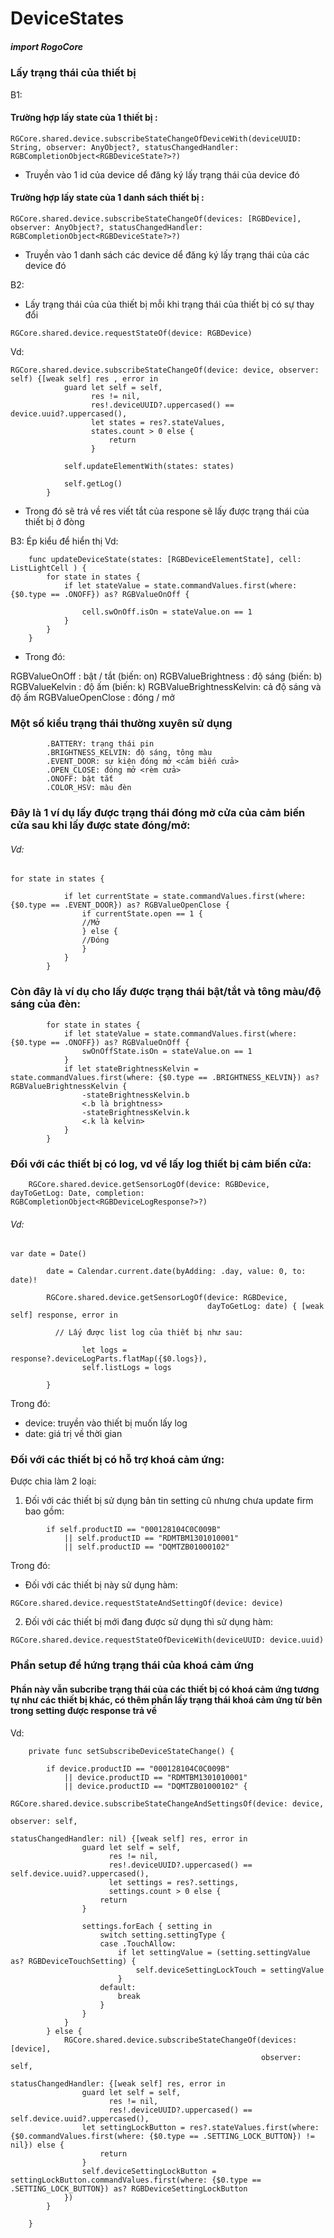 

# DeviceStates

##### import RogoCore

### Lấy trạng thái của thiết bị

B1: 

#### Trường hợp lấy state của 1 thiết bị :

```
RGCore.shared.device.subscribeStateChangeOfDeviceWith(deviceUUID: String, observer: AnyObject?, statusChangedHandler: RGBCompletionObject<RGBDeviceState?>?)
```

- Truyền vào 1 id của device dể đăng ký lấy trạng thái của device đó

#### Trường hợp lấy state của 1 danh sách thiết bị :
```
RGCore.shared.device.subscribeStateChangeOf(devices: [RGBDevice], observer: AnyObject?, statusChangedHandler: RGBCompletionObject<RGBDeviceState?>?)
```
- Truyền vào 1 danh sách các device dể đăng ký lấy trạng thái của các device đó

B2: 

- Lấy trạng thái của của thiết bị mỗi khi trạng thái của thiết bị có sự thay đổi
```
RGCore.shared.device.requestStateOf(device: RGBDevice)
```

Vd: 
```
RGCore.shared.device.subscribeStateChangeOf(device: device, observer: self) {[weak self] res , error in
            guard let self = self,
                  res != nil,
                  res!.deviceUUID?.uppercased() == device.uuid?.uppercased(),
                  let states = res?.stateValues,
                  states.count > 0 else {
                      return
                  }

            self.updateElementWith(states: states)
            
            self.getLog()
        }
```
- Trong đó sẽ trả về res viết tắt của respone sẽ lấy được trạng thái của thiết bị ở đòng 
<let states = res?.stateValues>

B3: Ép kiểu để hiển thị
Vd:
```
    func updateDeviceState(states: [RGBDeviceElementState], cell: ListLightCell ) {
        for state in states {
            if let stateValue = state.commandValues.first(where: {$0.type == .ONOFF}) as? RGBValueOnOff {
                
                cell.swOnOff.isOn = stateValue.on == 1
            }
        }
    }
```
- Trong đó:
 
RGBValueOnOff : bật / tắt (biến: on)
RGBValueBrightness : độ sáng (biến: b)
RGBValueKelvin : độ ấm (biến: k)
RGBValueBrightnessKelvin: cả độ sáng và độ ấm
RGBValueOpenClose : đóng / mở

### Một số kiểu trạng thái thường xuyên sử dụng

            .BATTERY: trạng thái pin
            .BRIGHTNESS_KELVIN: độ sáng, tông màu
            .EVENT_DOOR: sự kiện đóng mở <cảm biến cửa>
            .OPEN_CLOSE: đóng mở <rèm cửa>
            .ONOFF: bật tắt
            .COLOR_HSV: màu đèn

### Đây là 1 ví dụ lấy được trạng thái đóng mở cửa của cảm biến cửa sau khi lấy được state đóng/mở:
###### Vd:
```
for state in states {
            
            if let currentState = state.commandValues.first(where: {$0.type == .EVENT_DOOR}) as? RGBValueOpenClose {
                if currentState.open == 1 {
                //Mở
                } else {
                //Đóng
                }
            }
        }
```
### Còn đây là ví dụ cho lấy được trạng thái bật/tắt và tông màu/độ sáng của đèn:
```
        for state in states {
            if let stateValue = state.commandValues.first(where: {$0.type == .ONOFF}) as? RGBValueOnOff {
                swOnOffState.isOn = stateValue.on == 1
            }
            if let stateBrightnessKelvin = state.commandValues.first(where: {$0.type == .BRIGHTNESS_KELVIN}) as? RGBValueBrightnessKelvin {
                -stateBrightnessKelvin.b 
                <.b là brightness>
                -stateBrightnessKelvin.k 
                <.k là kelvin>
            }
        }
```
### Đối với các thiết bị có log, vd về lấy log thiết bị cảm biến cửa:

        RGCore.shared.device.getSensorLogOf(device: RGBDevice, dayToGetLog: Date, completion: RGBCompletionObject<RGBDeviceLogResponse?>?)

###### Vd:     
```
var date = Date()
        
        date = Calendar.current.date(byAdding: .day, value: 0, to: date)!
        
        RGCore.shared.device.getSensorLogOf(device: RGBDevice,
                                            dayToGetLog: date) { [weak self] response, error in
            
          // Lấy được list log của thiết bị như sau:
           
                let logs = response?.deviceLogParts.flatMap({$0.logs}),
                self.listLogs = logs
                
        }
 ```
Trong đó:
- device: truyền vào thiết bị muốn lấy log
- date: giá trị về thời gian

### Đối với các thiết bị có hỗ trợ khoá cảm ứng:

Được chia làm 2 loại:

1. Đối với các thiết bị sử dụng bản tin setting cũ nhưng chưa update firm bao gồm:

```
        if self.productID == "000128104C0C009B"
            || self.productID == "RDMTBM1301010001"
            || self.productID == "DQMTZB01000102"

```

Trong đó:
- Đối với các thiết bị này sử dụng hàm:

```
RGCore.shared.device.requestStateAndSettingOf(device: device)
```
2. Đối với các thiết bị mới đang được sử dụng thì sử dụng hàm:

```
RGCore.shared.device.requestStateOfDeviceWith(deviceUUID: device.uuid)

```

### Phần setup để hứng trạng thái của khoá cảm ứng

#### Phần này vẫn subcribe trạng thái của các thiết bị có khoá cảm ứng tương tự như các thiết bị khác, có thêm phần lấy trạng thái khoá cảm ứng từ bên trong setting được response trả về 

Vd:
```
    private func setSubscribeDeviceStateChange() {
        
        if device.productID == "000128104C0C009B"
            || device.productID == "RDMTBM1301010001"
            || device.productID == "DQMTZB01000102" {
            RGCore.shared.device.subscribeStateChangeAndSettingsOf(device: device,
                                                                   observer: self,
                                                                   statusChangedHandler: nil) {[weak self] res, error in
                guard let self = self,
                      res != nil,
                      res!.deviceUUID?.uppercased() == self.device.uuid?.uppercased(),
                      let settings = res?.settings,
                      settings.count > 0 else {
                    return
                }
                
                settings.forEach { setting in
                    switch setting.settingType {
                    case .TouchAllow:
                        if let settingValue = (setting.settingValue as? RGBDeviceTouchSetting) {
                            self.deviceSettingLockTouch = settingValue
                        }
                    default:
                        break
                    }
                }
            }
        } else {
            RGCore.shared.device.subscribeStateChangeOf(devices: [device],
                                                        observer: self,
                                                        statusChangedHandler: {[weak self] res, error in
                guard let self = self,
                      res != nil,
                      res!.deviceUUID?.uppercased() == self.device.uuid?.uppercased(),
                let settingLockButton = res?.stateValues.first(where: {$0.commandValues.first(where: {$0.type == .SETTING_LOCK_BUTTON}) != nil}) else {
                    return
                }
                self.deviceSettingLockButton = settingLockButton.commandValues.first(where: {$0.type == .SETTING_LOCK_BUTTON}) as? RGBDeviceSettingLockButton
            })
        }
        
    }
```
